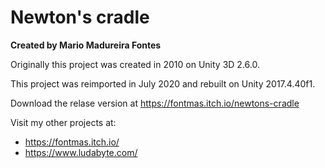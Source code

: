 # Newton's cradle

**Created by Mario Madureira Fontes**

Originally this project was created in 2010 on Unity 3D 2.6.0.

This project was reimported in July 2020 and rebuilt on Unity 2017.4.40f1.

Download the relase version at https://fontmas.itch.io/newtons-cradle

Visit my other projects at:
- https://fontmas.itch.io/
- https://www.ludabyte.com/

